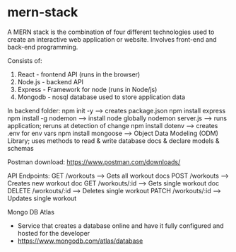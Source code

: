 # mern-stack
A MERN stack is the combination of four different technologies used to create an interactive web application or website. Involves front-end and back-end programming.

Consists of:
  1. React - frontend API (runs in the browser)
  2. Node.js - backend API
  3. Express - Framework for node (runs in Node/js)
  4. Mongodb - nosql database used to store application data

In backend folder:
  npm init -y --> creates package.json
  npm install express
  npm install -g nodemon --> install node globally
  nodemon server.js --> runs application; reruns at detection of change
  npm install dotenv --> creates .env for env vars
  npm install mongoose --> Object Data Modeling (ODM) Library; uses methods to read & write database docs & declare models & schemas

Postman download: https://www.postman.com/downloads/

API Endpoints:
GET    /workouts     --> Gets all workout docs
POST   /workouts     --> Creates new workout doc
GET    /workouts/:id --> Gets single workout doc
DELETE /workouts/:id --> Deletes single workout
PATCH  /workouts/:id --> Updates single workout

Mongo DB Atlas
- Service that creates a database online and have it fully configured and hosted for the developer
- https://www.mongodb.com/atlas/database